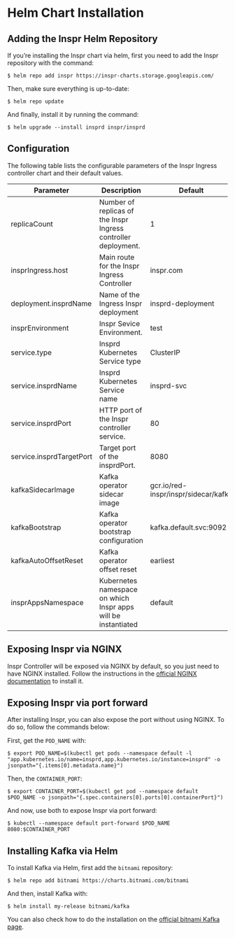 # Helm Chart Installation

## Adding the Inspr Helm Repository

If you’re installing the Inspr chart via helm, first you need to add the Inspr repository with the command:

```
$ helm repo add inspr https://inspr-charts.storage.googleapis.com/
```

Then, make sure everything is up-to-date:

```
$ helm repo update
```
And finally, install it by running the command:

```
$ helm upgrade --install insprd inspr/insprd
```

## Configuration

The following table lists the configurable parameters of the Inspr Ingress controller chart and their default values.

| Parameter | Description | Default
|--|--|--|
| replicaCount | Number of replicas of the Inspr Ingress controller deployment. | 1 |
| insprIngress.host | Main route for the Inspr Ingress Controller | inspr.com |
| deployment.insprdName | Name of the Ingress Inspr deployment  | insprd-deployment|
| insprEnvironment | Inspr Sevice Environment.  | test |
| service.type | Insprd Kubernetes Service type | ClusterIP |
| service.insprdName | Insprd Kubernetes Service name | insprd-svc |
| service.insprdPort | HTTP port of the Inspr controller service.  | 80 |
| service.insprdTargetPort | Target port of the insprdPort. | 8080 |
| kafkaSidecarImage | Kafka operator sidecar image | gcr.io/red-inspr/inspr/sidecar/kafka |
| kafkaBootstrap | Kafka operator bootstrap configuration | kafka.default.svc:9092 |
| kafkaAutoOffsetReset | Kafka operator offset reset  | earliest |
| insprAppsNamespace | Kubernetes namespace on which Inspr apps will be instantiated | default |

## Exposing Inspr via NGINX

Inspr Controller will be exposed via NGINX by default, so you just need to have NGINX installed. Follow the instructions in the [official NGINX documentation](https://docs.nginx.com/nginx-ingress-controller/installation/installation-with-helm/) to install it.

## Exposing Inspr via port forward

After installing Inspr, you can also expose the port without using NGINX. To do so, follow the commands below:

First, get the `POD_NAME` with:
```
$ export POD_NAME=$(kubectl get pods --namespace default -l "app.kubernetes.io/name=insprd,app.kubernetes.io/instance=insprd" -o jsonpath="{.items[0].metadata.name}")
```
Then, the `CONTAINER_PORT`:
```
$ export CONTAINER_PORT=$(kubectl get pod --namespace default $POD_NAME -o jsonpath="{.spec.containers[0].ports[0].containerPort}")
```
And now, use both to expose Inspr via port forward:
```
$ kubectl --namespace default port-forward $POD_NAME 8080:$CONTAINER_PORT
```

## Installing Kafka via Helm

To install Kafka via Helm, first add the `bitnami` repository:

```
$ helm repo add bitnami https://charts.bitnami.com/bitnami
```

And then, install Kafka with:

```
$ helm install my-release bitnami/kafka
```

You can also check how to do the installation on the [official bitnami Kafka page](https://bitnami.com/stack/kafka/helm).